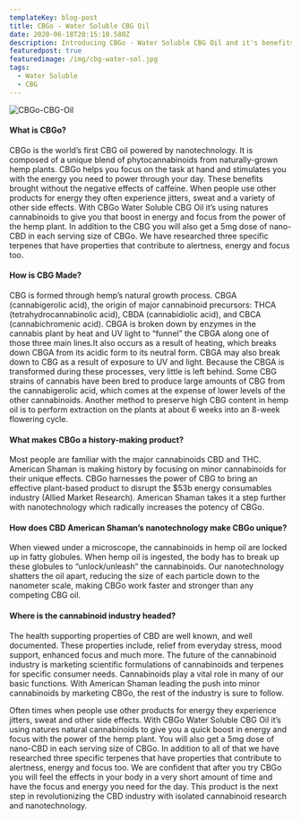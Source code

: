 ```yaml
---
templateKey: blog-post
title: CBGo - Water Soluble CBG Oil
date: 2020-06-18T20:15:10.580Z
description: Introducing CBGo - Water Soluble CBG Oil and it's benefits.
featuredpost: true
featuredimage: /img/cbg-water-sol.jpg
tags:
  - Water Soluble
  - CBG
---
```

![CBGo-CBG-Oil](/img/cbg-water-sol.jpg "CBGo - Water soluble CBG oil")

<p></p>

<p></p>

#### What is CBGo?

 CBGo is the world’s first CBG oil powered by nanotechnology. It is composed of a unique blend of phytocannabinoids from naturally-grown hemp plants. CBGo helps you focus on the task at hand and stimulates you with the energy you need to power through your day. These benefits brought without the negative effects of caffeine. When people use other products for energy they often experience jitters, sweat and a variety of other side effects. With CBGo Water Soluble CBG Oil it’s using natures cannabinoids to give you that boost in energy and focus from the power of the hemp plant.  In addition to the CBG you will also get a 5mg dose of nano-CBD in each serving size of CBGo. We have researched three specific terpenes that have properties that contribute to alertness, energy and focus too.

#### How is CBG Made?

 CBG is formed through hemp’s natural growth process.   CBGA (cannabigerolic acid), the origin of  major cannabinoid precursors: THCA (tetrahydrocannabinolic acid), CBDA (cannabidiolic acid), and CBCA (cannabichromenic acid). CBGA is broken down by enzymes in the cannabis plant by heat and UV light to “funnel” the CBGA along one of those three main lines.It also occurs as a result of heating, which breaks down CBGA from its acidic form to its neutral form. CBGA may also break down to CBG as a result of exposure to UV and light. Because the CBGA is transformed during these processes, very little is left behind. Some CBG strains of cannabis have been bred to produce large amounts of CBG from the cannabigerolic acid, which comes at the expense of lower levels of the other cannabinoids. Another method to preserve high CBG content in hemp oil is to perform extraction on the plants at about 6 weeks into an 8-week flowering cycle.

#### What makes CBGo a history-making product?

Most people are familiar with the major cannabinoids CBD and THC. American Shaman is making history by focusing on minor cannabinoids for their unique effects. CBGo harnesses the power of CBG to bring an effective plant-based product to disrupt the $53b energy consumables industry (Allied Market Research). American Shaman takes it a step further with nanotechnology which radically increases the potency of CBGo.

#### How does CBD American Shaman’s nanotechnology make CBGo unique?

When viewed under a microscope, the cannabinoids in hemp oil are locked up in fatty globules. When hemp oil is ingested, the body has to break up these globules to “unlock/unleash” the cannabinoids. Our nanotechnology shatters the oil apart, reducing the size of each particle down to the nanometer scale, making CBGo work faster and stronger than any competing CBG oil.

#### Where is the cannabinoid industry headed?

The health supporting properties of CBD are well known, and well documented.  These properties include, relief from everyday stress, mood support, enhanced focus and much more. The future of the cannabinoid industry is marketing scientific formulations of cannabinoids and terpenes for specific consumer needs. Cannabinoids play a vital role in many of our basic functions. With American Shaman leading the push into minor cannabinoids by marketing CBGo, the rest of the industry is sure to follow.

Often times when people use other products for energy they experience jitters, sweat and other side effects. With CBGo Water Soluble CBG Oil it’s using natures natural cannabinoids to give you a quick boost in energy and focus with the power of the hemp plant. You will also get a 5mg dose of nano-CBD in each serving size of CBGo. In addition to all of that we have researched three specific terpenes that have properties that contribute to alertness, energy and focus too. We are confident that after you try CBGo you will feel the effects in your body in a very short amount of time and have the focus and energy you need for the day. This product is the next step in revolutionizing the CBD industry with isolated cannabinoid research and nanotechnology.